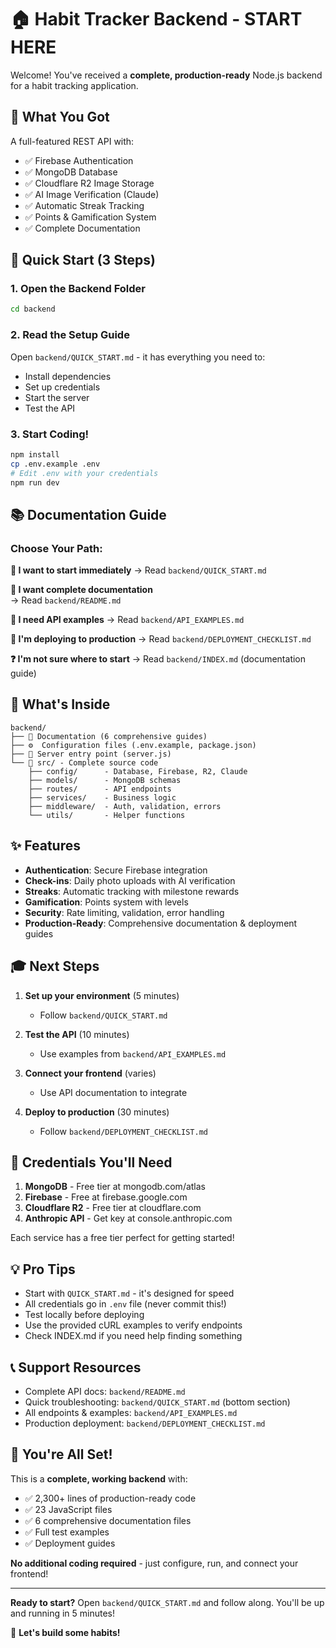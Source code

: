 # 🏠 Habit Tracker Backend - START HERE

Welcome! You've received a **complete, production-ready** Node.js backend for a habit tracking application.

## 🎯 What You Got

A full-featured REST API with:
- ✅ Firebase Authentication
- ✅ MongoDB Database
- ✅ Cloudflare R2 Image Storage  
- ✅ AI Image Verification (Claude)
- ✅ Automatic Streak Tracking
- ✅ Points & Gamification System
- ✅ Complete Documentation

## 🚀 Quick Start (3 Steps)

### 1. Open the Backend Folder
```bash
cd backend
```

### 2. Read the Setup Guide
Open `backend/QUICK_START.md` - it has everything you need to:
- Install dependencies
- Set up credentials
- Start the server
- Test the API

### 3. Start Coding!
```bash
npm install
cp .env.example .env
# Edit .env with your credentials
npm run dev
```

## 📚 Documentation Guide

### Choose Your Path:

**🏃 I want to start immediately**
→ Read `backend/QUICK_START.md`

**📖 I want complete documentation**  
→ Read `backend/README.md`

**🔌 I need API examples**
→ Read `backend/API_EXAMPLES.md`

**🚢 I'm deploying to production**
→ Read `backend/DEPLOYMENT_CHECKLIST.md`

**❓ I'm not sure where to start**
→ Read `backend/INDEX.md` (documentation guide)

## 📁 What's Inside

```
backend/
├── 📘 Documentation (6 comprehensive guides)
├── ⚙️  Configuration files (.env.example, package.json)
├── 🚀 Server entry point (server.js)
└── 📂 src/ - Complete source code
    ├── config/      - Database, Firebase, R2, Claude
    ├── models/      - MongoDB schemas
    ├── routes/      - API endpoints
    ├── services/    - Business logic
    ├── middleware/  - Auth, validation, errors
    └── utils/       - Helper functions
```

## ✨ Features

- **Authentication**: Secure Firebase integration
- **Check-ins**: Daily photo uploads with AI verification
- **Streaks**: Automatic tracking with milestone rewards
- **Gamification**: Points system with levels
- **Security**: Rate limiting, validation, error handling
- **Production-Ready**: Comprehensive documentation & deployment guides

## 🎓 Next Steps

1. **Set up your environment** (5 minutes)
   - Follow `backend/QUICK_START.md`
   
2. **Test the API** (10 minutes)
   - Use examples from `backend/API_EXAMPLES.md`
   
3. **Connect your frontend** (varies)
   - Use API documentation to integrate
   
4. **Deploy to production** (30 minutes)
   - Follow `backend/DEPLOYMENT_CHECKLIST.md`

## 🔑 Credentials You'll Need

1. **MongoDB** - Free tier at mongodb.com/atlas
2. **Firebase** - Free at firebase.google.com
3. **Cloudflare R2** - Free tier at cloudflare.com
4. **Anthropic API** - Get key at console.anthropic.com

Each service has a free tier perfect for getting started!

## 💡 Pro Tips

- Start with `QUICK_START.md` - it's designed for speed
- All credentials go in `.env` file (never commit this!)
- Test locally before deploying
- Use the provided cURL examples to verify endpoints
- Check INDEX.md if you need help finding something

## 📞 Support Resources

- Complete API docs: `backend/README.md`
- Quick troubleshooting: `backend/QUICK_START.md` (bottom section)
- All endpoints & examples: `backend/API_EXAMPLES.md`
- Production deployment: `backend/DEPLOYMENT_CHECKLIST.md`

## 🎉 You're All Set!

This is a **complete, working backend** with:
- ✅ 2,300+ lines of production-ready code
- ✅ 23 JavaScript files
- ✅ 6 comprehensive documentation files
- ✅ Full test examples
- ✅ Deployment guides

**No additional coding required** - just configure, run, and connect your frontend!

---

**Ready to start?** Open `backend/QUICK_START.md` and follow along. You'll be up and running in 5 minutes!

🚀 **Let's build some habits!**
